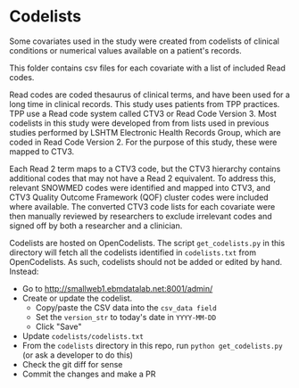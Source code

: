 # Codelists

Some covariates used in the study were created from codelists of clinical conditions or numerical values available on a patient's records. 

This folder contains csv files for each covariate with a list of included Read codes. 

Read codes are coded thesaurus of clinical terms, and have been used for a long time in clinical records. This study uses patients from TPP practices. TPP use a Read code system called CTV3 or Read Code Version 3. Most codelists in this study were developed from from lists used in previous studies performed by LSHTM Electronic Health Records Group, which are coded in Read Code Version 2. For the purpose of this study, these were mapped to CTV3.

Each Read 2 term maps to a CTV3 code, but the CTV3 hierarchy contains additional codes that may not have a Read 2 equivalent. To address this, relevant SNOWMED codes were identified and mapped into CTV3, and CTV3 Quality Outcome Framework (QOF) cluster codes were included where available. The converted CTV3 code lists for each covariate were then manually reviewed by researchers to exclude irrelevant codes and signed off by both a researcher and a clinician.

Codelists are hosted on OpenCodelists.  The script `get_codelists.py` in this directory will fetch all the codelists identified in `codelists.txt` from OpenCodelists.  As such, codelists should not be added or edited by hand.  Instead:

* Go to http://smallweb1.ebmdatalab.net:8001/admin/
* Create or update the codelist.
  * Copy/paste the CSV data into the `csv_data field`
  * Set the `version_str` to today's date in `YYYY-MM-DD`
  * Click "Save"
* Update `codelists/codelists.txt`
* From the `codelists` directory in this repo, run `python get_codelists.py` (or ask a developer to do this)
* Check the git diff for sense
* Commit the changes and make a PR
